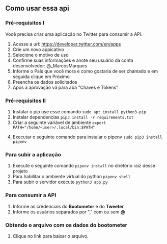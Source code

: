 ## Como usar essa api

### Pré-requisitos I

Você precisa criar uma aplicação no Twitter para consumir a API.

1. Acesse a url: https://developer.twitter.com/en/apps
2. Crie um novo appicativo
3. Selecione o motivo de uso
4. Confirme suas informações e anote seu usuário da conta desenvolvedor: @\_MarcosMarques
5. Informe o País que você mora e como gostaria de ser chamado e em seguida clique em Próximo
6. Preencha os dados solicitados
7. Após a aprovação vá para aba "Chaves e Tokens"

### Pré-requisitos II

1. Instalar o pip use esse comando `sudo apt install python3-pip`
2. Instalar dependencias `pip3 install -r requirements.txt`
3. Criar a seguinte variável de ambiente `export PATH="/home/<user>/.local/bin:$PATH"`
<!-- 4. Executar o seguinte comando para instalar o pipenv `sudo -H pip3 install -U pipenv`  -->
4. Executar o seguinte comando para instalar o pipenv `sudo pip3 install pipenv`

### Para subir a aplicação

1. Execute o seguinte comando `pipenv install` no diretório raiz desse projeto
2. Para habilitar o ambiente virtual do python `pipenv shell`
3. Para subir o servidor execute `python3 app.py`

### Para consumir a API

1. Informe as credenciais do **Bootometer** e do **Tweeter**
2. Informe os usuários separados por "," com ou sem **@**

### Obtendo o arquivo com os dados do bootometer

1. Clique no link para baixar o arquivo.

